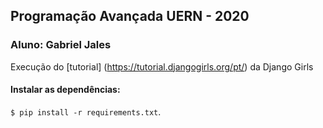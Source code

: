 ## Programação Avançada UERN - 2020
### Aluno: Gabriel Jales

Execução do [tutorial] (https://tutorial.djangogirls.org/pt/) da Django Girls

#### Instalar as dependências:
`$ pip install -r requirements.txt`.
